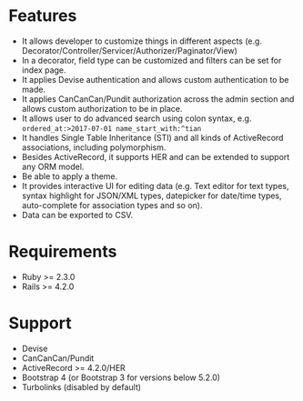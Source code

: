 # Features

- It allows developer to customize things in different aspects (e.g. Decorator/Controller/Servicer/Authorizer/Paginator/View)
- In a decorator, field type can be customized and filters can be set for index page.
- It applies Devise authentication and allows custom authentication to be made.
- It applies CanCanCan/Pundit authorization across the admin section and allows custom authorization to be in place.
- It allows user to do advanced search using colon syntax, e.g. `ordered_at:>2017-07-01 name_start_with:^tian`
- It handles Single Table Inheritance (STI) and all kinds of ActiveRecord associations, including polymorphism.
- Besides ActiveRecord, it supports HER and can be extended to support any ORM model.
- Be able to apply a theme.
- It provides interactive UI for editing data (e.g. Text editor for text types, syntax highlight for JSON/XML types, datepicker for date/time types, auto-complete for association types and so on).
- Data can be exported to CSV.

# Requirements

- Ruby >= 2.3.0
- Rails >= 4.2.0

# Support

- Devise
- CanCanCan/Pundit
- ActiveRecord >= 4.2.0/HER
- Bootstrap 4 (or Bootstrap 3 for versions below 5.2.0)
- Turbolinks (disabled by default)
